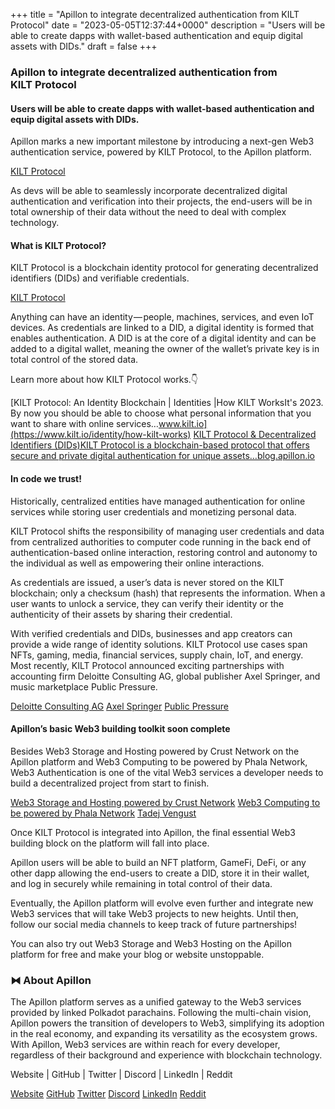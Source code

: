 +++
title = "Apillon to integrate decentralized authentication from KILT Protocol"
date = "2023-05-05T12:37:44+0000"
description = "Users will be able to create dapps with wallet-based authentication and equip digital assets with DIDs."
draft = false
+++

### Apillon to integrate decentralized authentication from KILT Protocol


#### Users will be able to create dapps with wallet-based authentication and equip digital assets with DIDs.


Apillon marks a new important milestone by introducing a next-gen Web3 authentication service, powered by KILT Protocol, to the Apillon platform.

[KILT Protocol](https://www.kilt.io/)

As devs will be able to seamlessly incorporate decentralized digital authentication and verification into their projects, the end-users will be in total ownership of their data without the need to deal with complex technology.


#### What is KILT Protocol?


KILT Protocol is a blockchain identity protocol for generating decentralized identifiers (DIDs) and verifiable credentials.

[KILT Protocol](https://www.kilt.io/)

Anything can have an identity — people, machines, services, and even IoT devices. As credentials are linked to a DID, a digital identity is formed that enables authentication. A DID is at the core of a digital identity and can be added to a digital wallet, meaning the owner of the wallet’s private key is in total control of the stored data.


Learn more about how KILT Protocol works.👇

[KILT Protocol: An Identity Blockchain | Identities |How KILT WorksIt's 2023. By now you should be able to choose what personal information that you want to share with online services…www.kilt.io](https://www.kilt.io/identity/how-kilt-works)
[KILT Protocol & Decentralized Identifiers (DIDs)KILT Protocol is a blockchain-based protocol that offers secure and private digital authentication for unique assets…blog.apillon.io](https://blog.apillon.io/kilt-protocol-decentralized-identifiers-dids-9f87654a430f)

#### In code we trust!


Historically, centralized entities have managed authentication for online services while storing user credentials and monetizing personal data.


KILT Protocol shifts the responsibility of managing user credentials and data from centralized authorities to computer code running in the back end of authentication-based online interaction, restoring control and autonomy to the individual as well as empowering their online interactions.


As credentials are issued, a user’s data is never stored on the KILT blockchain; only a checksum (hash) that represents the information. When a user wants to unlock a service, they can verify their identity or the authenticity of their assets by sharing their credential.


With verified credentials and DIDs, businesses and app creators can provide a wide range of identity solutions. KILT Protocol use cases span NFTs, gaming, media, financial services, supply chain, IoT, and energy. Most recently, KILT Protocol announced exciting partnerships with accounting firm Deloitte Consulting AG, global publisher Axel Springer, and music marketplace Public Pressure.

[Deloitte Consulting AG](https://www2.deloitte.com/ch/en/pages/press-releases/articles/deloitte-integrates-kilt-identity-blockchain-creating-new-markets-with-reusable-digital-credentials.html)
[Axel Springer](https://www.axelspringer.com/en/ax-press-release/axel-springer-and-kilt-introduce-service-for-login-based-on-web3-technology)
[Public Pressure](https://medium.com/kilt-protocol/public-pressure-integrates-kilt-identity-blockchain-to-verify-nfts-and-users-on-its-music-92d9c77515af)

#### Apillon’s basic Web3 building toolkit soon complete


Besides Web3 Storage and Hosting powered by Crust Network on the Apillon platform and Web3 Computing to be powered by Phala Network, Web3 Authentication is one of the vital Web3 services a developer needs to build a decentralized project from start to finish.

[Web3 Storage and Hosting powered by Crust Network](https://medium.com/apillon/official-partnership-crust-network-to-be-integrated-into-apillons-web3-development-platform-25e49c742fa8)
[Web3 Computing to be powered by Phala Network](https://medium.com/apillon/partnering-with-phala-network-the-apillon-platform-soon-with-all-essential-web3-features-at-an-cad84bcca904)
[Tadej Vengust](https://www.linkedin.com/in/tadej-vengust?miniProfileUrn=urn%3Ali%3Afs_miniProfile%3AACoAAB1whxABKbHNGDXfpXovcFjLY9CbUdxaFjM&lipi=urn%3Ali%3Apage%3Ad_flagship3_search_srp_all%3BVKnGjOyvQV2OxIAeo7O7Aw%3D%3D)

Once KILT Protocol is integrated into Apillon, the final essential Web3 building block on the platform will fall into place.


Apillon users will be able to build an NFT platform, GameFi, DeFi, or any other dapp allowing the end-users to create a DID, store it in their wallet, and log in securely while remaining in total control of their data.


Eventually, the Apillon platform will evolve even further and integrate new Web3 services that will take Web3 projects to new heights. Until then, follow our social media channels to keep track of future partnerships!


You can also try out Web3 Storage and Web3 Hosting on the Apillon platform for free and make your blog or website unstoppable.


### ⧓ About Apillon


The Apillon platform serves as a unified gateway to the Web3 services provided by linked Polkadot parachains. Following the multi-chain vision, Apillon powers the transition of developers to Web3, simplifying its adoption in the real economy, and expanding its versatility as the ecosystem grows. With Apillon, Web3 services are within reach for every developer, regardless of their background and experience with blockchain technology.


Website | GitHub | Twitter | Discord | LinkedIn | Reddit

[Website](https://apillon.io/)
[GitHub](https://github.com/Apillon-web3)
[Twitter](https://twitter.com/apillon)
[Discord](https://discord.gg/apillon)
[LinkedIn](https://www.linkedin.com/company/apillon/)
[Reddit](https://www.reddit.com/r/apillon/)